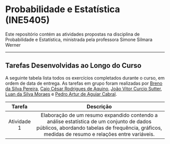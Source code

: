 # Probabilidade e Estatística (INE5405)

Este repositório contém as atividades propostas na disciplina de Probabilidade e Estatística, ministrada pela professora Simone Silmara Werner

---

## Tarefas Desenvolvidas ao Longo do Curso

A seguinte tabela lista todos os exercícios completados durante o curso, em ordem de data de entrega. As tarefas em grupo foram realizadas por [Breno da Silva Pereira](https://github.com/BrenoSPXx/), [Caio César Rodrigues de Aquino](https://github.com/imligght/), [João Vitor Curcio Sutter](https://github.com/JVSutter), [Luan da Silva Moraes](https://github.com/Luuls) e [Pedro Artur de Aguiar Cabral](https://github.com/pedroaaaaaaaaaa).

|      Tarefa      |        Descrição         | 
| :--------------: | :----------------------: | 
| Atividade 1 | Elaboração de um resumo expandido contendo a análise estatística de um conjunto de dados públicos, abordando tabelas de frequência, gráficos, medidas de resumo e relações entre variáveis.  | 
